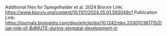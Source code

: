 Additional files for Spiegelhalder et al. 2024
Biorxiv Link: https://www.biorxiv.org/content/10.1101/2024.05.01.592049v1
Publication Link: https://journals.biologists.com/dev/article/doi/10.1242/dev.203011/361715/Dual-role-of-BdMUTE-during-stomatal-development-in
